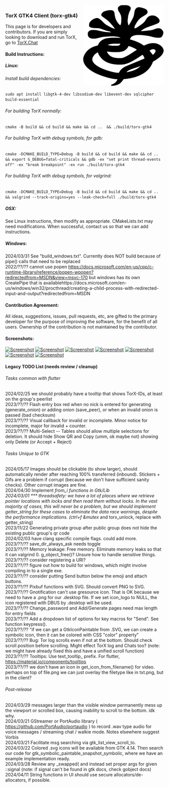 <img alt="Logo" width="256" height="256" src="https://raw.githubusercontent.com/TorX-Chat/torx-gtk4/main/other/scalable/apps/logo-torx-symbolic.svg" align="right" style="position: relative; top: 0; left: 0;">

### TorX GTK4 Client (torx-gtk4)
This page is for developers and contributors. If you are simply looking to download and run TorX, go to [TorX.Chat](https://torx.chat/#download)

#### Build Instructions:
##### Linux:
###### Install build dependencies:
`sudo apt install libgtk-4-dev libsodium-dev libevent-dev sqlcipher build-essential`

###### For building TorX normally:
`cmake -B build && cd build && make && cd ..  && ./build/torx-gtk4`

###### For building TorX with debug symbols, for gdb:
`cmake -DCMAKE_BUILD_TYPE=Debug -B build && cd build && make && cd ..  && export G_DEBUG=fatal-criticals && gdb -ex "set print thread-events off" -ex "break breakpoint" -ex run ./build/torx-gtk4`

###### For building TorX with debug symbols, for valgrind:
`cmake -DCMAKE_BUILD_TYPE=Debug -B build && cd build && make && cd ..  && valgrind --track-origins=yes --leak-check=full ./build/torx-gtk4`

##### OSX:
See Linux instructions, then modify as appropriate. CMakeLists.txt may need modifications. When successful, contact us so that we can add instructions.

##### Windows:
2024/03/31 See "build_windows.txt". Currently does NOT build because of pipe() calls that need to be replaced
<br>2022/??/?? cannot use popen https://docs.microsoft.com/en-us/cpp/c-runtime-library/reference/popen-wpopen?redirectedfrom=MSDN&view=msvc-170 but windows has its own CreatePipe that is availablehttps://docs.microsoft.com/en-us/windows/win32/procthread/creating-a-child-process-with-redirected-input-and-output?redirectedfrom=MSDN

#### Contribution Agreement:
All ideas, suggestions, issues, pull requests, etc, are gifted to the primary developer for the purpose of improving the software, for the benefit of all users. Ownership of the contribution is not maintained by the contributor.

#### Screenshots:
<a href="https://torx-chat.github.io/images/desktop_auth_screen.png"><img src="https://torx-chat.github.io/images/desktop_auth_screen.png" alt="Screenshot" style="max-height:400px;"></a>
<a href="https://torx-chat.github.io/images/desktop_add.png"><img src="https://torx-chat.github.io/images/desktop_add.png" alt="Screenshot" style="max-height:400px;"></a>
<a href="https://torx-chat.github.io/images/desktop_home.png"><img src="https://torx-chat.github.io/images/desktop_home.png" alt="Screenshot" style="max-height:400px;"></a>
<a href="https://torx-chat.github.io/images/desktop_grandma.png"><img src="https://torx-chat.github.io/images/desktop_grandma.png" alt="Screenshot" style="max-height:400px;"></a>
<a href="https://torx-chat.github.io/images/desktop_add_group.png"><img src="https://torx-chat.github.io/images/desktop_add_group.png" alt="Screenshot" style="max-height:400px;"></a>
<a href="https://torx-chat.github.io/images/desktop_group.png"><img src="https://torx-chat.github.io/images/desktop_group.png" alt="Screenshot" style="max-height:400px;"></a>
<a href="https://torx-chat.github.io/images/desktop_settings.png"><img src="https://torx-chat.github.io/images/desktop_settings.png" alt="Screenshot" style="max-height:400px;"></a>

#### Legacy TODO List (needs review / cleanup)
###### Tasks common with flutter
2024/02/25 we should probably have a tooltip that shows TorX-IDs, at least on the group's peerlist
<br>2023/??/?? Flash entry box red when no nick is entered for generating (generate_onion) or adding onion (save_peer), or when an invalid onion is passed (bad checksum)
<br>2023/??/?? Visual callback for invalid or incomplete. Minor notice for incomplete, major for invalid + counter.
<br>2023/??/?? Multi-Select -- Tables should allow multiple selections for deletion. It should hide Show QR and Copy (umm, ok maybe not) showing only Delete (or Accept + Reject)

###### Tasks Unique to GTK
2024/05/17 Images should be clickable (to show larger), should automatically render after reaching 100% transferred (inbound). Stickers + Gifs are a problem if corrupt (because we don't have sufficient sanity checks). Other corrupt images are fine.
<br>2024/04/30 Implement _from_i functions in Gtk/Lib
<br>2024/03/01 *** threadsafety: we have a lot of places where we retrieve pointer locations with locks and then read them without locks. In the vast majority of cases, this will never be a problem, but we should implement getter_string for these cases to eliminate the data race warnings, despite the performance implications. (ctrl+f &mutex_ and torx_unlock, replace with getter_string)
<br>2023/11/22 Generating private group after public group does not hide the existing public group's qr code
<br>2024/02/03 have clang specific compile flags. could add more.
<br>2023/??/?? save_dir_always_ask needs toggle
<br>2023/??/?? Memory leakage: Free memory. Eliminate memory leaks so that it can valgrind 0. g_object_free()? Unsure how to handle sensitive things.
<br>2023/??/?? consider registering a URI?
<br>2023/??/?? figure out how to build for windows, which might involve compiling in to a single exe.
<br>2023/??/?? consider putting Send button below the emoji and attach buttons.
<br>2023/??/?? Pixbuf functions with SVG. Should convert PNG to SVG.
<br>2023/??/?? Gnotification can't use gresource icon. That is OK because we need to have a .png for our .desktop file. If we set icon_logo to NULL, the icon registered with DBUS by .desktop will be used.
<br>2023/??/?? Change_password and Add/Generate pages need max length for entry fields
<br>2023/??/?? Add a dropdown list of options for key macros for "Send". See function keypress().
<br>2023/??/?? "if we can get a GtkIconPaintable from .SVG, we can create a symbolic icon, then it can be colored with CSS "color" property"
<br>2023/??/?? Bug: Tor log scrolls even if not at the bottom. Should check scroll position before scrolling. Might effect TorX log and Chats too? (note: we might have already fixed this and have a unified scroll function)
<br>2023/??/?? Tooltips: Use text_tooltip_ prefix. For flutter, https://material.io/components/tooltips
<br>2023/??/?? we don't have an icon in get_icon_from_filename() for video. perhaps on top of file.png we can just overlay the filetype like in txt.png, but in the client?

###### Post-release
2024/03/29 messages larger than the visible window permanently mess up the viewport or scrolled box, causing inability to scroll to the bottom. idk why.
<br>2024/03/21 GStreamer or PortAudio library ( https://github.com/PortAudio/portaudio ) to record .wav type audio for voice messages / streaming chat / walkie mode. Notes elsewhere suggest Vorbis
<br>2024/03/21 Facilitate msg searching via gtk_list_view_scroll_to.
<br>2024/03/22 Colored .svg icons will be available from GTK 4.14. Then search our code for gtk_symbolic_paintable_snapshot_symbolic, where we have an example implementation ready.
<br>2024/03/28 Review any _swapped( and instead set proper args for given ::signal (note: if signal can't be found in gtk docs, check gobject docs)
<br>2024/04/11 String functions in UI should use secure allocators/de-allocators, if possible.
